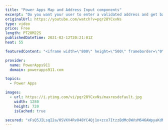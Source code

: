 ```yaml
---
title: "Power Apps Map and Address Input components"
excerpt: "Do you want your user to enter a validated address and get back things like the municipality, country, or even latitude and longitude in your PowerApps? Do you want to let the users visualize and get more info by discovery on a map? Then check out these new premium components from the Power Apps team."
originalUrl: https://youtube.com/watch?v=pqr28YCxvNs
type: video
price: Free
length: PT28M22S
publishedDateTime: 2021-02-12T20:21:01Z
heat: 55

featuredContent: "<iframe width=\"800\" height=\"500\" frameborder=\"0\" src=\"https://www.youtube.com/embed/pqr28YCxvNs\" allow=\"accelerometer; autoplay; encrypted-media; gyroscope; picture-in-picture\" allowfullscreen></iframe>"

provider:
  name: PowerApps911
  domain: powerapps911.com

topics:
  - Power Apps

images:
  - url: https://i.ytimg.com/vi/pqr28YCxvNs/maxresdefault.jpg
    width: 1280
    height: 720
    isCached: true

secured: "xFsQ5JILsqI2a/0SVXV4RvO48YC4Qj1o+zco7ItzzBdMc8WVsM646AWpyaKdN8BUaWbgE93X0W8Sjz1c4yOPsb0UJKVp8Bvjwqd/HWuEF6vGF2bGEF/hI8k2Sz9uZbl9kPwyVf9F6ZfcDXvUtIXvrlUgZElCel7Snfa14YkfQjuIWIV8U4cht7n0vc1qRircxqHaCQnt/z2OHRsKDWEGcypZoKieQw3wLDkjOOSi/vKWcJ1mt6q3MYCv4SHt59W63CAdDBTDpfFotrwKDR2SA65m9iAXfem36LAJOmduIgsROQS7wV2qp7Lyuoow7CT3zS+ec72giAnFyLhtNYJJjuPHtV5HN7hRvqJH7nEbr8/KkzZmBqvuyOM1De4HDBIJ0v9dTjrx0swDIBSM34chQQ==;N9+xzi5HQ1IvT7OHzwGQIg=="
---
```


